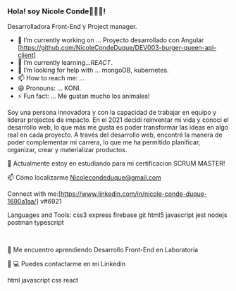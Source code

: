 ### Hola! soy Nicole Conde👩🏿‍💻!

<!--
**NicoleCondeDuque/NicoleCondeDuque** is a ✨ _special_ ✨ repository because its `README.md` (this file) appears on your GitHub profile.
-->
Desarrolladora Front-End y Project manager.

- 🔭 I’m currently working on ... Proyecto desarrollado con Angular [https://github.com/NicoleCondeDuque/DEV003-burger-queen-api-client]
- 🌱 I’m currently learning...*REACT*.
- 🤔 I’m looking for help with ... mongoDB, kubernetes.
- 📫 How to reach me: ...
- 😄 Pronouns: ... KONI.
- ⚡ Fun fact: ... Me gustan mucho los animales!

Soy una persona innovadora y con la capacidad de trabajar en equipo y liderar projectos de impacto. En el 2021 decidí reinventar mi vida y conocí el desarrollo web, lo que más me gusta es poder transformar las ideas en algo real en cada proyecto. A través del desarrollo web, encontré la manera de poder complementar mi carrera, lo que me ha permitido planificar, organizar, crear y materializar productos.

🌱 Actualmente estoy en estudiando para mi certificacion SCRUM MASTER!

📫 Cómo localizarme Nicolecondeduque@gmail.com

Connect with me:[https://www.linkedin.com/in/nicole-conde-duque-1690a1aa/] v#6921

Languages and Tools: css3 express firebase git html5 javascript jest nodejs postman typescript

​

🌱 Me encuentro aprendiendo Desarrollo Front-End en Laboratoria

📱 💻 Puedes contactarme en mi Linkedin

​html javascript css react
